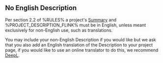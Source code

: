 ## No English Description

Per section 2.2 of %RULES% a project's [Summary](%PROJECT_SETTINGS_LINK%) and %PROJECT_DESCRIPTION_FLINK% must be in English, unless meant exclusively for non-English use, such as translations.

You may include your non-English Description if you would like but we ask that you also add an English translation of the Description to your project page, if you would like to use an online translator to do this, we recommend [DeepL](https://www.deepl.com/translator).
